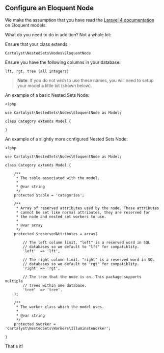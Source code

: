 ## Configure an Eloquent Node

We make the assumption that you have read the [Laravel 4 documentation](http://laravel.com/docs/eloquent#basic-usage) on Eloquent models.

What do you need to do in addition? Not a whole lot:

Ensure that your class extends

	Cartalyst\NestedSets\Nodes\EloquentNode

Ensure you have the following columns in your database:

	lft, rgt, tree (all integers)

> **Note**: If you do not wish to use these names, you will need to setup your model a little bit (shown below).

An example of a basic Nested Sets Node:

	<?php

	use Cartalyst\NestedSets\Nodes\EloquentNode as Model;

	class Category extends Model {

	}

An example of a slightly more configured Nested Sets Node:

	<?php

	use Cartalyst\NestedSets\Nodes\EloquentNode as Model;

	class Category extends Model {

		/**
		 * The table associated with the model.
		 *
		 * @var string
		 */
		protected $table = 'categories';

		/**
		 * Array of reserved attributes used by the node. These attributes
		 * cannot be set like normal attributes, they are reserved for
		 * the node and nested set workers to use.
		 *
		 * @var array
		 */
		protected $reservedAttributes = array(

			// The left column limit. "left" is a reserved word in SQL
			// databases so we default to "lft" for compatiblity.
			'left'  => 'lft',

			// The right column limit. "right" is a reserved word in SQL
			// databases so we default to "rgt" for compatiblity.
			'right' => 'rgt',

			// The tree that the node is on. This package supports multiple
			// trees within one database.
			'tree'  => 'tree',
		);

		/**
		 * The worker class which the model uses.
		 *
		 * @var string
		 */
		protected $worker = 'Cartalyst\NestedSets\Workers\IlluminateWorker';

	}

That's it!
